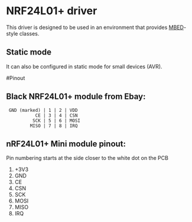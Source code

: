 # NRF24L01+ driver
This driver is designed to be used in an environment that provides [MBED](http://mbed.org)-style classes.

## Static mode
It can also be configured in static mode for small devices (AVR).

#Pinout
## Black NRF24L01+ module from Ebay:

```
 GND (marked) | 1 | 2 | VDD
	       CE | 3 | 4 | CSN
	      SCK | 5 | 6 | MOSI
	     MISO | 7 | 8 | IRQ
```


## nRF24L01+ Mini module pinout:
Pin numbering starts at the side closer to the white dot on the PCB
1. +3V3
2. GND
3. CE
4. CSN
5. SCK
6. MOSI
7. MISO
8. IRQ
